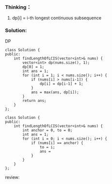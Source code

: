 ### Thinking：
1. dp[i] = i-th longest continuous subsequence

### Solution:
DP

```
class Solution {
public:
    int findLengthOfLCIS(vector<int>& nums) {
        vector<int> dp(nums.size(), 1);
        dp[0] = 1;
        int ans = 1;
        for (int i = 1; i < nums.size(); i++) {
	        if (nums[i] > nums[i-1]) {
		        dp[i] = dp[i-1] + 1;
	        } 
			ans = max(ans, dp[i]);
        }
        return ans;
    }
};
```

```
class Solution {
public:
	int findLengthOfLCIS(vector<int>& nums) {
		int anchor = 0, to = 0;
		int ans = 1;
		for (int i = 0; i < nums.size(); i++) {
			if (nums[i] == anchor) {
				to = i;
				ans = 
			}
		}
	}
};
```
review: